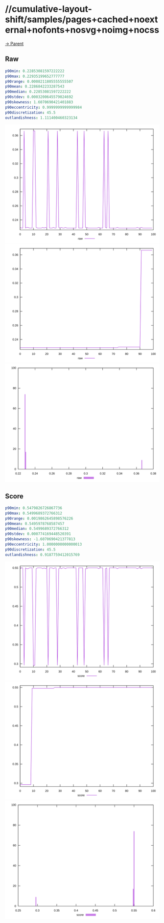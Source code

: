 
# //cumulative-layout-shift/samples/pages+cached+noexternal+nofonts+nosvg+noimg+nocss

[→ Parent](../..)


## Raw


```yaml
p90min: 0.22853081597222222
p90max: 0.22935199652777777
p90range: 0.0008211805555555507
p90mean: 0.2286842233287543
p90median: 0.22853081597222222
p90stdev: 0.0003200645579024692
p90skewness: 1.6070690421401883
p90eccentricity: 0.9999999999999984
p90discretization: 45.5
outlandishness: 1.111400460323134

```

![PLOT: raw-values](./raw/values.svg)![PLOT: raw-sorted](./raw/sorted.svg)![PLOT: raw-histogram](./raw/histogram.svg)
## Score


```yaml
p90min: 0.5479826726867736
p90max: 0.5499689372766312
p90range: 0.0019862645898576226
p90mean: 0.5495978768587457
p90median: 0.5499689372766312
p90stdev: 0.000774169448520391
p90skewness: -1.6070690421377813
p90eccentricity: 1.0000000000000013
p90discretization: 45.5
outlandishness: 0.9187759412015769

```

![PLOT: score-values](./score/values.svg)![PLOT: score-sorted](./score/sorted.svg)![PLOT: score-histogram](./score/histogram.svg)